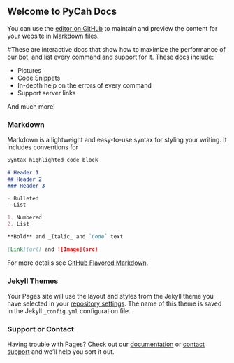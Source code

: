 ## Welcome to PyCah Docs

You can use the [editor on GitHub](https://github.com/eltaylor1104/DiscordPyCAH/edit/gh-pages/index.md) to maintain and preview the content for your website in Markdown files.

#These are interactive docs that show how to maximize the performance of our bot, and list every command and support for it. These docs include:

- Pictures
- Code Snippets
- In-depth help on the errors of every command
- Support server links

And much more!

### Markdown

Markdown is a lightweight and easy-to-use syntax for styling your writing. It includes conventions for

```markdown
Syntax highlighted code block

# Header 1
## Header 2
### Header 3

- Bulleted
- List

1. Numbered
2. List

**Bold** and _Italic_ and `Code` text

[Link](url) and ![Image](src)
```

For more details see [GitHub Flavored Markdown](https://guides.github.com/features/mastering-markdown/).

### Jekyll Themes

Your Pages site will use the layout and styles from the Jekyll theme you have selected in your [repository settings](https://github.com/eltaylor1104/DiscordPyCAH/settings). The name of this theme is saved in the Jekyll `_config.yml` configuration file.

### Support or Contact

Having trouble with Pages? Check out our [documentation](https://docs.github.com/categories/github-pages-basics/) or [contact support](https://support.github.com/contact) and we’ll help you sort it out.
